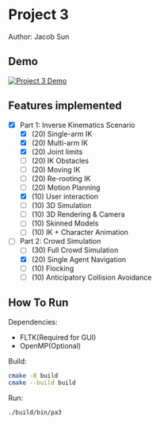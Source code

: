 # Project 3

Author: Jacob Sun

## Demo

[![Project 3 Demo](https://img.youtube.com/vi/K3Rg5qLHJBA/0.jpg)](https://youtu.be/K3Rg5qLHJBA)

## Features implemented

- [x] Part 1: Inverse Kinematics Scenario
  - [x] (20) Single-arm IK
  - [x] (20) Multi-arm IK
  - [x] (20) Joint limits
  - [ ] (20) IK Obstacles
  - [ ] (20) Moving IK
  - [ ] (20) Re-rooting IK
  - [ ] (20) Motion Planning
  - [x] (10) User interaction
  - [ ] (10) 3D Simulation
  - [ ] (10) 3D Rendering & Camera
  - [ ] (10) Skinned Models
  - [ ] (10) IK + Character Animation
- [ ] Part 2: Crowd Simulation
  - [ ] (30) Full Crowd Simulation
  - [x] (20) Single Agent Navigation
  - [ ] (10) Flocking
  - [ ] (10) Anticipatory Collision Avoidance

## How To Run

Dependencies:
- FLTK(Required for GUI)
- OpenMP(Optional)

Build:
```sh
cmake -B build
cmake --build build
```

Run:
```sh
./build/bin/pa3
```
